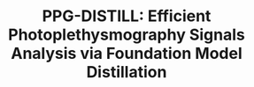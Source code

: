 ---
layout: post
title: "PPG-DISTILL: Efficient Photoplethysmography Signals Analysis via Foundation Model Distillation"
description: 
categories: "论文"
---